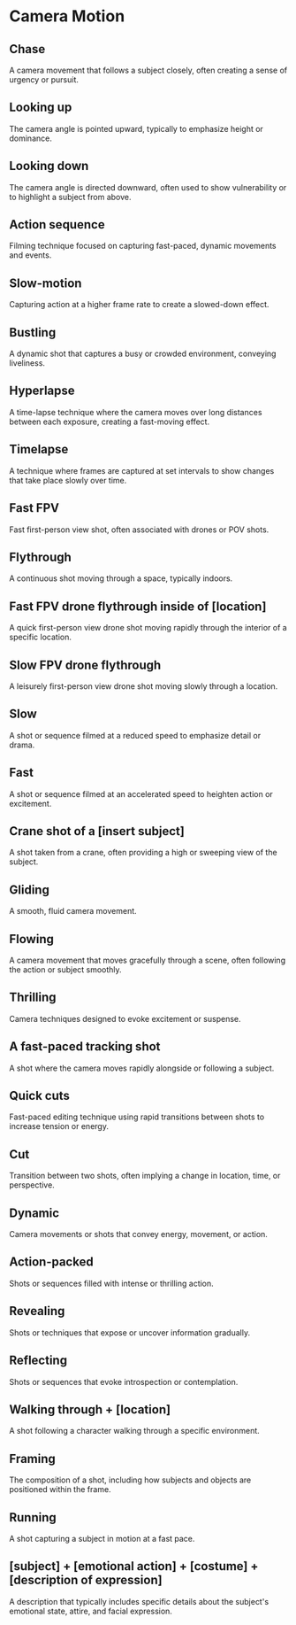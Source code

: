 # Camera Motion

## Chase
A camera movement that follows a subject closely, often creating a sense of urgency or pursuit.

## Looking up
The camera angle is pointed upward, typically to emphasize height or dominance.

## Looking down
The camera angle is directed downward, often used to show vulnerability or to highlight a subject from above.

## Action sequence
Filming technique focused on capturing fast-paced, dynamic movements and events.

## Slow-motion
Capturing action at a higher frame rate to create a slowed-down effect.

## Bustling
A dynamic shot that captures a busy or crowded environment, conveying liveliness.

## Hyperlapse
A time-lapse technique where the camera moves over long distances between each exposure, creating a fast-moving effect.

## Timelapse
A technique where frames are captured at set intervals to show changes that take place slowly over time.

## Fast FPV
Fast first-person view shot, often associated with drones or POV shots.

## Flythrough
A continuous shot moving through a space, typically indoors.

## Fast FPV drone flythrough inside of [location]
A quick first-person view drone shot moving rapidly through the interior of a specific location.

## Slow FPV drone flythrough
A leisurely first-person view drone shot moving slowly through a location.

## Slow
A shot or sequence filmed at a reduced speed to emphasize detail or drama.

## Fast
A shot or sequence filmed at an accelerated speed to heighten action or excitement.

## Crane shot of a [insert subject]
A shot taken from a crane, often providing a high or sweeping view of the subject.

## Gliding
A smooth, fluid camera movement.

## Flowing
A camera movement that moves gracefully through a scene, often following the action or subject smoothly.

## Thrilling
Camera techniques designed to evoke excitement or suspense.

## A fast-paced tracking shot
A shot where the camera moves rapidly alongside or following a subject.

## Quick cuts
Fast-paced editing technique using rapid transitions between shots to increase tension or energy.

## Cut
Transition between two shots, often implying a change in location, time, or perspective.

## Dynamic
Camera movements or shots that convey energy, movement, or action.

## Action-packed
Shots or sequences filled with intense or thrilling action.

## Revealing
Shots or techniques that expose or uncover information gradually.

## Reflecting
Shots or sequences that evoke introspection or contemplation.

## Walking through + [location]
A shot following a character walking through a specific environment.

## Framing
The composition of a shot, including how subjects and objects are positioned within the frame.

## Running
A shot capturing a subject in motion at a fast pace.

## [subject] + [emotional action] + [costume] + [description of expression]
A description that typically includes specific details about the subject's emotional state, attire, and facial expression.

